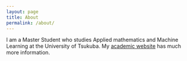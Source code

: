 ```yaml
---
layout: page
title: About
permalink: /about/
---
```


I am a Master Student who studies Applied mathematics and Machine Learning at the University of Tsukuba.
My [academic website](http://www.mma.cs.tsukuba.ac.jp/~ueta/) has much more information.
